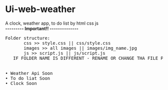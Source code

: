 # Ui-web-weather
A clock, weather app, to do list by html css js 
<br>
<b>--------- Important!! -------------- </b>
<pre>
Folder structure: 
       css >> style.css || css/style.css
       images >> all images || images/img_name.jpg
       js >> script.js || js/script.js
   IF FOLDER NAME IS DIFFERENT - RENAME OR CHANGE THA FILE PATH IN 'index.html'
 

• Weather Api Soon 
• To do liat Soon 
• Clock Soon
</pre>
 
